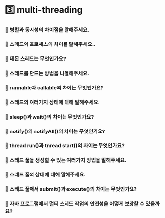 # 3️⃣ multi-threading

### 📌 병렬과 동시성의 차이점을 말해주세요.

### 📌 스레드와 프로세스의 차이를 말해주세요..

### 📌 데몬 스레드는 무엇인가요?

### 📌 스레드를 만드는 방법을 나열해주세요.

### 📌 runnable과 callable의 차이는 무엇인가요?

### 📌 스레드의 여러가지 상태에 대해 말해주세요.

### 📌 sleep()과 wait()의 차이는 무엇인가요?

### 📌 notify()와 notifyAll()의 차이는 무엇인가요?

### 📌 thread run()과 tnread start()의 차이는 무엇인가요?

### 📌 스레드 풀을 생성할 수 있는 여러가지 방법을 말해주세요.

### 📌 스레드 풀의 상태에 대해 말해주세요.

### 📌 스레드 풀에서 submit()과 execute()의 차이는 무엇인가요?

### 📌 자바 프로그램에서 멀티 스레드 작업의 안전성을 어떻게 보장할 수 있을까요?

